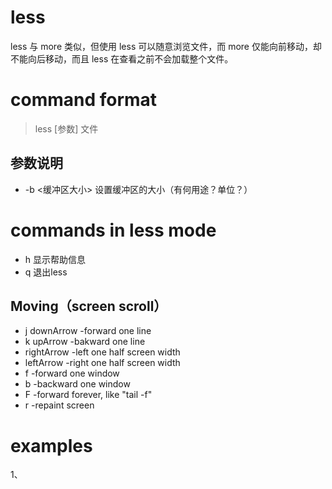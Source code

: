 # less
less 与 more 类似，但使用 less 可以随意浏览文件，而 more 仅能向前移动，却不能向后移动，而且 less 在查看之前不会加载整个文件。
# command format
> less [参数] 文件
## 参数说明
* -b <缓冲区大小> 设置缓冲区的大小（有何用途？单位？）
# commands in less mode
* h 显示帮助信息
* q 退出less
## Moving（screen scroll）
* j downArrow -forward one line
* k upArrow -bakward one line
* rightArrow -left one half screen width
* leftArrow -right one half screen width
* f -forward one window
* b -backward one window
* F -forward forever, like "tail -f"
* r -repaint screen

# examples
1、
